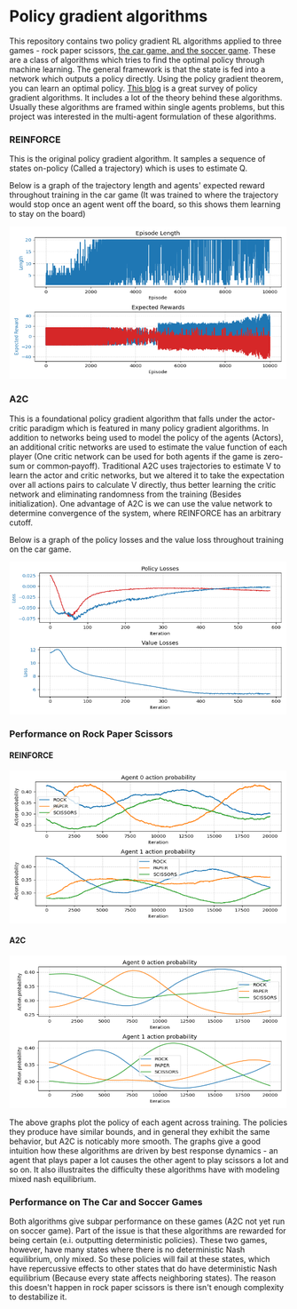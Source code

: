 <h1>Policy gradient algorithms</h1>
<p>This repository contains two policy gradient RL algorithms applied to three games - rock paper scissors, 
<a href="https://github.com/rmurphy120/FictitiousPlay" target="_blank">the car game, and the soccer game</a>. These are
a class of algorithms which tries to find the optimal policy through machine learning. The general framework is that the
state is fed into a network which outputs a policy directly. Using the policy gradient theorem, you can learn an optimal
policy. <a href="https://lilianweng.github.io/posts/2018-04-08-policy-gradient/" target="_blank">This blog</a> is a 
great survey of policy gradient algorithms. It includes a lot of the theory behind these algorithms. Usually these algorithms
are framed within single agents problems, but this project was interested in the multi-agent formulation of these 
algorithms.</p>

<h3>REINFORCE</h3>
<p>This is the original policy gradient algorithm. It samples a sequence of states on-policy (Called a trajectory)
which is uses to estimate Q.</p>
<p>Below is a graph of the trajectory length and agents' expected reward throughout training in the car game (It was trained to 
where the trajectory would stop once an agent went off the board, so this shows them learning to stay on the board)</p>
<img src="Images/REINFORCECar.png" alt="REINFORCE Trajectory and exp reward over time" width=500 height=275>

<h3>A2C</h3>
<p>This is a foundational policy gradient algorithm that falls under the actor-critic paradigm which is featured in 
many policy gradient algorithms. In addition to networks being used to model the policy of the agents (Actors), an 
additional critic networks are used to estimate the value function of each player (One critic network can be used for 
both agents if 
the game is zero-sum or common‑payoff). Traditional A2C uses trajectories to estimate V to learn the actor and critic networks, 
but we altered it to take the expectation over all actions pairs to calculate V directly, thus better learning the critic network and 
eliminating randomness from the training (Besides initialization). One advantage of A2C is we can use the value network
to determine convergence of the system, where REINFORCE has an arbitrary cutoff.</p>
<p>Below is a graph of the policy losses and the value loss throughout training on the car game.</p>
<img src="Images/A2CCar.png" alt="A2C losses over time" width=500 height=275>

<h3>Performance on Rock Paper Scissors</h3>
<h4>REINFORCE</h4>
<img src="Images/REINFORCERPS.png" alt="REINFORCE policy over time" width=500 height=275>
<h4>A2C</h4>
<img src="Images/A2CRPS.png" alt="A2C policy over time" width=500 height=275>

<p>The above graphs plot the policy of each agent across training. The policies they produce 
have similar bounds, and in general they exhibit the same behavior, but A2C is 
noticably more smooth. The graphs give a good intuition how these algorithms are driven by best response 
dynamics - an agent that plays paper a lot causes the other agent to play scissors a lot and so on. It also illustraites
the difficulty these algorithms have with modeling mixed nash equilibrium.</p>

<h3>Performance on The Car and Soccer Games</h3>
<p>Both algorithms give subpar performance on these games (A2C not yet run on soccer game). Part of the issue is that
these algorithms are rewarded for being certain (e.i. outputting deterministic policies). These two games, however, have
many states where there is no deterministic Nash equilibrium, only mixed. So these policies will fail at these states, 
which have repercussive effects to other states that do have deterministic Nash equilibrium (Because every state affects 
neighboring states). The reason this doesn't happen in rock paper scissors is there isn't enough complexity to 
destabilize it.</p>